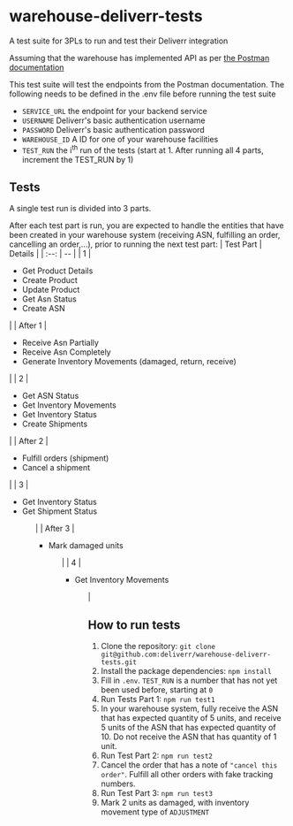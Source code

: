 # warehouse-deliverr-tests
A test suite for 3PLs to run and test their Deliverr integration

Assuming that the warehouse has implemented API as per [the Postman documentation](https://identity.getpostman.com/handover/multifactor?user=6596490&handover_token=fda040e0-77b1-45c1-b1c8-36e7ef903a11)

This test suite will test the endpoints from the Postman documentation. The following needs to be defined in the .env file before running the test suite

- `SERVICE_URL` the endpoint for your backend service
- `USERNAME` Deliverr's basic authentication username 
- `PASSWORD` Deliverr's basic authentication password
- `WAREHOUSE_ID` A ID for one of your warehouse facilities 
- `TEST_RUN` the i<sup>th</sup> run of the tests (start at 1. After running all 4 parts, increment the TEST_RUN by 1)

## Tests
A single test run is divided into 3 parts.

After each test part is run, you are expected to handle the entities that have been created in your warehouse system (receiving ASN, fulfilling an order, cancelling an order,...), prior to running the next test part:
| Test Part | Details |
| :--: | -- |
| 1 |<ul><li>Get Product Details</li><li>Create Product</li><li>Update Product</li><li>Get Asn Status</li><li>Create ASN</li></ul>|
| After 1 |<ul><li>Receive Asn Partially</li><li>Receive Asn Completely</li><li>Generate Inventory Movements (damaged, return, receive)</li></ul>|
| 2 |<ul><li>Get ASN Status</li><li>Get Inventory Movements</li><li>Get Inventory Status</li><li>Create Shipments</li></ul>|
| After 2 |<ul><li>Fulfill orders (shipment)</li><li>Cancel a shipment</li></ul>|
| 3 |<ul><li>Get Inventory Status</li><li>Get Shipment Status</li><ul>|
| After 3 |<ul><li>Mark damaged units</li><ul>|
| 4 |<ul><li>Get Inventory Movements</li><ul>|

## How to run tests
1. Clone the repository: `git clone git@github.com:deliverr/warehouse-deliverr-tests.git`
2. Install the package dependencies: `npm install`
2. Fill in `.env`. `TEST_RUN` is a number that has not yet been used before, starting at `0`
3. Run Tests Part 1: `npm run test1`
4. In your warehouse system, fully receive the ASN that has expected quantity of 5 units, and receive 5 units of the ASN that has expected quantity of 10. Do not receive the ASN that has quantity of 1 unit.
5. Run Test Part 2: `npm run test2`
6. Cancel the order that has a note of `"cancel this order"`. Fulfill all other orders with fake tracking numbers.
7. Run Test Part 3: `npm run test3`
8. Mark 2 units as damaged, with inventory movement type of `ADJUSTMENT`